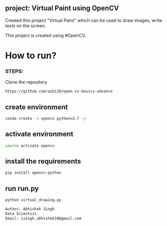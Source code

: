## project: Virtual Paint using OpenCV

Created this project "Virtual Paint" which can be used to draw images, write texts on the screen.

This project is created using #OpenCV.

# How to run?

### STEPS:

Clone the repository

```bash
https://github.com/aibi10/open-cv-basics-advance
```

## create environment

```bash
conda create -n opencv python=3.7 -y
```

## activate environment

```bash
source activate opencv
```

## install the requirements

```bash
pip install opencv-python
```

## run run.py

```bash
python virtual_drawing.py
```

```bash
Author: Abhishek Singh
Data Scientist
Email: isingh.abhishek10@gmail.com

```
